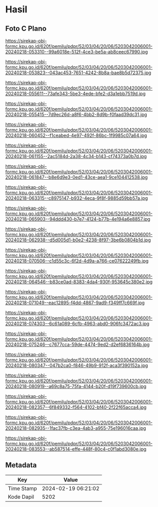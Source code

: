 # Hasil

## Foto C Plano

https://sirekap-obj-formc.kpu.go.id/620f/pemilu/pdpr/52/03/04/20/06/5203042006001-20240218-053310--99a6018e-512f-4ce3-be5a-ab8ceec67990.jpg

https://sirekap-obj-formc.kpu.go.id/620f/pemilu/pdpr/52/03/04/20/06/5203042006001-20240218-053823--043ac453-7651-4242-8b8a-bae8b5d72375.jpg

https://sirekap-obj-formc.kpu.go.id/620f/pemilu/pdpr/52/03/04/20/06/5203042006001-20240218-055611--73afe343-5be3-4ede-bfe2-d3a1ebb7519d.jpg

https://sirekap-obj-formc.kpu.go.id/620f/pemilu/pdpr/52/03/04/20/06/5203042006001-20240218-055415--7d9ec26d-a8f6-4bb2-8d9b-f0faad39dc31.jpg

https://sirekap-obj-formc.kpu.go.id/620f/pemilu/pdpr/52/03/04/20/06/5203042006001-20240218-060452--f1ceabed-4e97-492f-86bc-1f9985c07a64.jpg

https://sirekap-obj-formc.kpu.go.id/620f/pemilu/pdpr/52/03/04/20/06/5203042006001-20240218-061155--2ac5184d-2a38-4c34-b143-cf74373a0b7d.jpg

https://sirekap-obj-formc.kpu.go.id/620f/pemilu/pdpr/52/03/04/20/06/5203042006001-20240218-061847--b8e6d9e3-0ed1-43ce-aea1-9ce104412538.jpg

https://sirekap-obj-formc.kpu.go.id/620f/pemilu/pdpr/52/03/04/20/06/5203042006001-20240218-063315--c8975147-b932-4eca-9f8f-9885d59bb57a.jpg

https://sirekap-obj-formc.kpu.go.id/620f/pemilu/pdpr/52/03/04/20/06/5203042006001-20240218-065903--94ddd430-b7e7-4124-b77b-4e194a6e8857.jpg

https://sirekap-obj-formc.kpu.go.id/620f/pemilu/pdpr/52/03/04/20/06/5203042006001-20240218-062938--d5d005d1-b0e2-4238-8f97-3be6b0804b1d.jpg

https://sirekap-obj-formc.kpu.go.id/620f/pemilu/pdpr/52/03/04/20/06/5203042006001-20240218-070506--c1d55c3c-6f2d-4d9a-a766-ce07622249fb.jpg

https://sirekap-obj-formc.kpu.go.id/620f/pemilu/pdpr/52/03/04/20/06/5203042006001-20240218-064546--b83ce0ad-8383-4da4-930f-953645c380e2.jpg

https://sirekap-obj-formc.kpu.go.id/620f/pemilu/pdpr/52/03/04/20/06/5203042006001-20240218-071049--eac12895-f4dd-4867-9ad9-f349ff7c669f.jpg

https://sirekap-obj-formc.kpu.go.id/620f/pemilu/pdpr/52/03/04/20/06/5203042006001-20240218-074303--6c61a089-6cfb-4963-abd0-906fc3472ac3.jpg

https://sirekap-obj-formc.kpu.go.id/620f/pemilu/pdpr/52/03/04/20/06/5203042006001-20240218-075246--c7677cca-59de-4474-9ed2-d2ef6836164b.jpg

https://sirekap-obj-formc.kpu.go.id/620f/pemilu/pdpr/52/03/04/20/06/5203042006001-20240218-080347--047b2ca0-f846-49b9-912f-aca3f390152a.jpg

https://sirekap-obj-formc.kpu.go.id/620f/pemilu/pdpr/52/03/04/20/06/5203042006001-20240218-080919--a69c8a75-75fa-4144-b20f-d19f739600cb.jpg

https://sirekap-obj-formc.kpu.go.id/620f/pemilu/pdpr/52/03/04/20/06/5203042006001-20240218-082357--6f849332-f564-4102-bf40-2f22f65acca4.jpg

https://sirekap-obj-formc.kpu.go.id/620f/pemilu/pdpr/52/03/04/20/06/5203042006001-20240218-082935--1fac37fb-c3ea-4ab3-a955-75e196016caa.jpg

https://sirekap-obj-formc.kpu.go.id/620f/pemilu/pdpr/52/03/04/20/06/5203042006001-20240218-083553--ab587514-effe-448f-80c4-c0f1abd3080e.jpg


## Metadata

| Key        | Value               |
| ---------- | ------------------- |
| Time Stamp | 2024-02-19 06:21:02 |
| Kode Dapil | 5202                |



